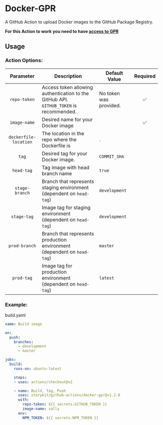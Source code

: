 # Docker-GPR

A GitHub Action to upload Docker images to the GitHub Package Registry.  

**For this Action to work you need to have [access to GPR](https://github.com/features/package-registry)**

## Usage

### Action Options:

|Parameter|Description|Default Value|Required|
|:---:|---|---|:---:|
|`repo-token`|Access token allowing authentication to the GitHub API.  `GITHUB_TOKEN` is recommended.|No token was provided.|:white_check_mark:|
|`image-name`|Desired name for your Docker image||:white_check_mark:|
|`dockerfile-location`|The location in the repo where the Dockerfile is|.|
|`tag`|Desired tag for your Docker image.|`COMMIT_SHA`||
|`head-tag`| Tag image with head branch name |`true`||
|`stage-branch`| Branch that represents staging environment (dependent on `head-tag`) |`development`||
|`stage-tag`| Image tag for staging environment (dependent on `head-tag`) |`development`||
|`prod-branch`| Branch that represents production environment (dependent on `head-tag`) |`master`||
|`prod-tag`| Image tag for production environment (dependent on `head-tag`) |`latest`||


### Example: 
build.yaml
```yaml
name: Build image

on: 
  push:
    branches:
      - development
      - master

jobs:
  build:
    runs-on: ubuntu-latest

    steps:
    - uses: actions/checkout@v2

    - name: Build, Tag, Push
      uses: storykit/github-actions/docker-gpr@v1.2.0
      with:
        repo-token: ${{ secrets.GITHUB_TOKEN }}
        image-name: sally
      env:
        NPM_TOKEN: ${{ secrets.NPM_TOKEN }}
```

